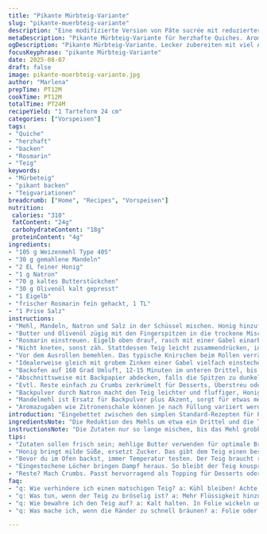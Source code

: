 ```yaml
---
title: "Pikante Mürbteig-Variante"
slug: "pikante-muerbteig-variante"
description: "Eine modifizierte Version von Pâte sucrée mit reduzierter Mehlsorte, angepassten Fettanteilen und einer Prise Rosmarin für mehr Tiefe. Butter wurde teils durch Olivenöl ersetzt, Zucker durch Honig und Backpulver durch Natron mit Zitronensaft geglättet. Die Teigkonsistenz wird schotterig, mit kleinen Stücken, noch vor dem Zusammenziehen. Erkennt man am Geräusch in der Küchenmaschine, einem leichten Rascheln, sobald der Teig bröselig wird. Eiermenge reduziert und durch Eigelb ersetzt für zartere Bindung. Wichtig: Dauer der Arbeit spürbar an der Temperatur des Teiges erkennen, nicht nur Zeit. Schmeckt sehr gut mit herben Belägen, passt zu pikanten Quiches oder kräftigem Käse."
metaDescription: "Pikante Mürbteig-Variante für herzhafte Quiches. Aromatisch durch Rosmarin, leicht und knusprig. Ideal für Käse- oder Gemüsefüllungen."
ogDescription: "Pikante Mürbteig-Variante. Lecker zubereiten mit viel Aroma von Rosmarin. Perfekt für herzhaften Genuss. Eignet sich für Quiches oder Tartes."
focusKeyphrase: "pikante Mürbteig-Variante"
date: 2025-08-07
draft: false
image: pikante-muerbteig-variante.jpg
author: "Marlena"
prepTime: PT12M
cookTime: PT12M
totalTime: PT24M
recipeYield: "1 Tarteform 24 cm"
categories: ["Vorspeisen"]
tags:
- "Quiche"
- "herzhaft"
- "backen"
- "Rosmarin"
- "Teig"
keywords:
- "Mürbeteig"
- "pikant backen"
- "Teigvariationen"
breadcrumb: ["Home", "Recipes", "Vorspeisen"]
nutrition: 
 calories: "310"
 fatContent: "24g"
 carbohydrateContent: "18g"
 proteinContent: "4g"
ingredients:
- "105 g Weizenmehl Type 405"
- "30 g gemahlene Mandeln"
- "2 EL feiner Honig"
- "1 g Natron"
- "70 g kaltes Butterstückchen"
- "30 g Olivenöl kalt gepresst"
- "1 Eigelb"
- "frischer Rosmarin fein gehackt, 1 TL"
- "1 Prise Salz"
instructions:
- "Mehl, Mandeln, Natron und Salz in der Schüssel mischen. Honig hinzufügen und unterrühren, sollte leicht klebrig wirken, sonst noch ein Löffel Wasser."
- "Butter und Olivenöl zügig mit den Fingerspitzen in die trockene Mischung reiben, bis es schotterig aussieht. Achtung: Nicht zu lange, sonst wird es schmierig."
- "Rosmarin einstreuen. Eigelb oben drauf, rasch mit einer Gabel einarbeiten, nur so lange bis der Teig zusammenkommt, klumpig und doch formenfähig."
- "Nicht kneten, sonst zäh. Stattdessen Teig leicht zusammendrücken, in Klarsichtfolie schlängeln und mindestens 20 Minuten kaltstellen; kälter macht fest für späteres Ausrollen."
- "Vor dem Ausrollen bemehlen. Das typische Knirschen beim Rollen verrät, ob die Masse noch zu kalt ist oder zu trocken – wichtig, um Risse zu vermeiden."
- "Idealerweise gleich mit grobem Zinken einer Gabel vielfach einstechen, dient als Dampfventil. Kein Blindbacken, dann wird die Textur krümelig-fest, wie sie soll."
- "Backofen auf 160 Grad Umluft, 12-15 Minuten im unteren Drittel, bis goldgelb und nicht zu braun an den Rändern, leicht fest anfühlend."
- "Abschnittsweise mit Backpapier abdecken, falls die Spitzen zu dunkel werden. Aromatisch leicht nach Rosmarin, aber nicht dominant — eher unterschwellig."
- "Evtl. Reste einfach zu Crumbs zerkrümelt für Desserts, Überstreu oder Eis."
- "Backpulver durch Natron macht den Teig leichter und fluffiger, Honig ersetzt Zucker mit weniger Süße und leichter Karamellnote, Olivenöl bringt samtige Herbheit."
- "Mandelmehl ist Ersatz für Backpulver plus Akzent, sorgt für etwas mehr Biss und tieferen Geschmack, verhindert zu totale Süße."
- "Aromazugaben wie Zitronenschale können je nach Füllung variiert werden, dann eher frisch und hell halten."
introduction: "Eingebettet zwischen den simplen Standard-Rezepten für Pâte sucrée, habe ich kleine Anpassungen gesucht. Die typische Mürbeteig-Süße sollte etwas abgefedert werden, um mehr Raum fürs Aroma zu lassen. Heraus kam eine pikante Mischung mit weniger industriellem Zucker, dafür mit Honig, der beim Backen eine leichte, kaum spürbare Karamellnote freisetzt. Die Kombination von Butter und einem Teil Olivenöl sorgt für eine festere, aber nicht zu bröselige Textur. Beim Natron als Treibmittel achte ich darauf, es mit einer säuerlichen Komponente wie Zitronensaft zu kombinieren, damit der pH-Wert stimmt und der Teig nicht bitter wird. Die Zugabe von Rosmarin zum Teig ist eine gewagte, aber spannende Note – die Kräuter-Öl-Kombination verleiht Tiefe, die ich bei pastellfarbenen Süßspeisen schätze. Wichtig: immer die Teigtemperatur fühlen, nicht stur nach Zeit arbeiten. Ideal für herzhafte Tartes verwende ich die Grundstruktur auch gern mit fein gehackten getrockneten Tomaten als Alternative. Dabei bleibt der Teig wunderbar formstabil, ohne spröde auszutrocknen."
ingredientsNote: "Die Reduktion des Mehls um etwa ein Drittel und die Teilung in Weizenmehl und feines Mandelmehl sind bewusst gewählt, um die Textur feiner zu machen und zugleich Geschmack und Biss zu sichern. Butter nur kalt schneiden, niemals zerlaufen lassen, gibt knackige Brösel statt matschiger Masse. Die Kombination von Honig als leichter Süßungsersatz und einem halben Teelöffel Natron macht den Teig fluffiger und luftiger. Olivenöl für einen herb-nussigen Unterton, der Butter allein fehlt. Frischer Rosmarin bringt Frische und verhindert zu süßen Eindruck. Stattdessen kann man auch Lavendel oder Thymian ausprobieren, je nach Füllung. Wichtig: Schmeckt man die einzelnen Zutaten vorher, lässt sich die Intensität besser abschätzen. Der Eigelb-Anteil sorgt für feinen Glanz und bessere Bindung ohne Überfeuchtung. Alternativ kann man ein ganzes Ei nehmen, gibt der Masse mehr Masse und gibt leichteren Umgang mit Feuchtigkeit. Bei knusprigen Teigen unbedingt vor Ausrollen kalt halten und Backblech vorheizen, manchmal wird die Unterseite sonst zu weich. Mehl mit Stärke mischen ist auch eine Option, aber dann weniger intensiv am Biss."
instructionsNote: "Die Zutaten nur so lange mischen, bis das Mehl grobkörnig mit Fettstückchen bedeckt ist. Kleine Butterstücke bleiben sichtbar, sie schmelzen dann im Ofen und sorgen für die Krümelstruktur. Werden die Butterstückchen zu warm und verschmelzen früh, verliert der Teig seinen Reiz und wird zu dicht. Die Arbeitsgeschwindigkeit ist das A und O: Schnell, aber kontrolliert arbeiten, damit der Teig kalt und bröselig bleibt. Das Eigelb erst zum Schluss nur gerade so einarbeiten, zu viel Bearbeitung vermehrt Kleberbildung im Mehl. Die Ruhezeit erlaubt dem Mehl Flüssigkeit aufzunehmen und dem Fett, wieder zu verhärten. Beim Ausrollen auf eine Dicke von etwa 3-4 mm achten, zu dünn reißt das Ganze schnell, zu dick wird das Resultat zu schwer und steif. Beim Einstanzen mit der Gabel darf der Teig nicht zerreißen, kann er das nicht, Ruhezeit verlängern. Backzeit variieren je nach Ofen, schauen auf Farbe und Rissfreiheit. Wenn der Teig an den Rändern zu schnell bräunt, vorher mit Folie abdecken. Nach dem Backen abkühlen lassen, so setzt sich die Struktur und wird knusprig. Das Geräusch beim Abkühlen leicht knistern, knackiger Rückmeldung. Will man süßere Variante, mehr Honig oder Puderzucker zuletzt drüber streuen. Eine zusätzliche Prise Salz hebt die Aromen, nie zu vernachlässigen. Vermeiden: Teig zu warm kneten, zu lange heben; sonst klebt er beim Backen an der Form."
tips:
- "Zutaten sollen frisch sein; mehlige Butter verwenden für optimale Bröseltextur. Kalte Elemente sind wichtig. Wer genau schaut, sieht kleine Stücke. Ideal ist eine Temperaturen, die kühl genug ist. Zu lange kneten, führt zu zähem Teig."
- "Honig bringt milde Süße, ersetzt Zucker. Das gibt dem Teig einen besonderen Charakter. Wer experimentieren will, kann Agavendicksaft probieren. Auch das reduziert die Süße; aber unbedingt im Verhältnis anpassen."
- "Bevor du im Ofen backst, immer Temperatur testen. Der Teig braucht richtige Wärme. Achte während des Backens auf die Farbe; Goldbraun ist oft der perfekte Punkt. Schaut genau hin, wenn die Ränder sich ändern."
- "Eingestochene Löcher bringen Dampf heraus. So bleibt der Teig knusprig. Achte darauf, Oberflächen nicht zu beschädigen. Garzeit anpassen. Unterschiedliche Öfen haben verschiedene Heizungen. Ein Blick auf den Fortschritt ist wichtig."
- "Reste? Mach Crumbs. Passt hervorragend als Topping für Desserts oder sogar für Eiskreationen. Beläge variieren je nach Lust und Laune. Die Struktur bleibt stabil, wenn alles gut gekühlt war. Das hilft, auch Turnovers herzustellen."
faq:
- "q: Wie verhindere ich einen matschigen Teig? a: Kühl bleiben! Achte, dass kein Wasser in den Teig gelangt. Auch Butterstücke müssen kalt sein. Kneten nur kurz!"
- "q: Was tun, wenn der Teig zu bröselig ist? a: Mehr Flüssigkeit hinzufügen. Ein paar Tropfen Wasser helfen. Aber sparsam verwenden. Zu viel machen ihn matschig."
- "q: Wie bewahre ich den Teig auf? a: Kalt halten. In Folie wickeln und im Kühlschrank lagern. Bis zu drei Tage frisch halten. Alternativ kann man auch einfrieren."
- "q: Was mache ich, wenn die Ränder zu schnell bräunen? a: Folie oder Backpapier auf die Ränder legen. Das schützt sie. Achte darauf; es kann leicht passieren."

---
```

